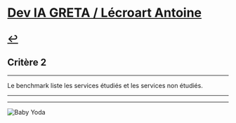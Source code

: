 
# [Dev IA GRETA / Lécroart Antoine](https://github.com/Dev-IA-2024/antoine.lecroart)

[↩️](..)
---

## Critère 2

---

Le benchmark liste les services étudiés et les services non étudiés.

---
---
![Baby Yoda](https://images3.alphacoders.com/110/1108129.jpg)
